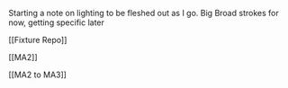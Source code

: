 
Starting a note on lighting to be fleshed out as I go. Big Broad strokes for now, getting specific later

[[Fixture Repo]]


[[MA2]]


[[MA2 to MA3]]



